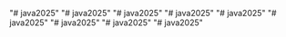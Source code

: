 "# java2025" 
"# java2025" 
"# java2025" 
"# java2025" 
"# java2025" 
"# java2025" 
"# java2025" 
"# java2025" 
"# java2025" 
